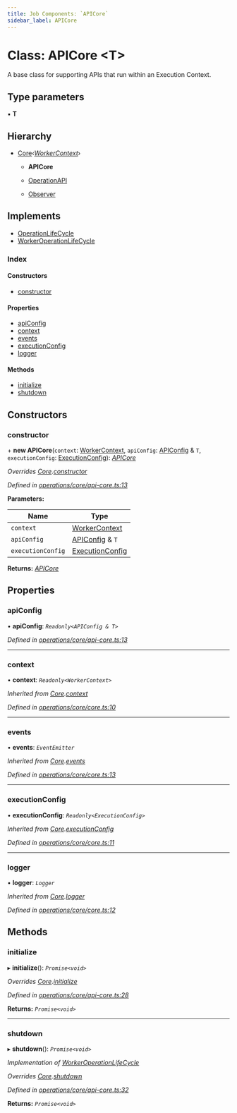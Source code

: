 ```yaml
---
title: Job Components: `APICore`
sidebar_label: APICore
---
```


# Class: APICore <**T**>

A base class for supporting APIs that run within an Execution Context.

## Type parameters

▪ **T**

## Hierarchy

* [Core](core.md)‹*[WorkerContext](../interfaces/workercontext.md)*›

  * **APICore**

  * [OperationAPI](operationapi.md)

  * [Observer](observer.md)

## Implements

* [OperationLifeCycle](../interfaces/operationlifecycle.md)
* [WorkerOperationLifeCycle](../interfaces/workeroperationlifecycle.md)

### Index

#### Constructors

* [constructor](apicore.md#constructor)

#### Properties

* [apiConfig](apicore.md#apiconfig)
* [context](apicore.md#context)
* [events](apicore.md#events)
* [executionConfig](apicore.md#executionconfig)
* [logger](apicore.md#logger)

#### Methods

* [initialize](apicore.md#initialize)
* [shutdown](apicore.md#shutdown)

## Constructors

###  constructor

\+ **new APICore**(`context`: [WorkerContext](../interfaces/workercontext.md), `apiConfig`: [APIConfig](../interfaces/apiconfig.md) & `T`, `executionConfig`: [ExecutionConfig](../interfaces/executionconfig.md)): *[APICore](apicore.md)*

*Overrides [Core](core.md).[constructor](core.md#constructor)*

*Defined in [operations/core/api-core.ts:13](https://github.com/terascope/teraslice/blob/6aab1cd2/packages/job-components/src/operations/core/api-core.ts#L13)*

**Parameters:**

Name | Type |
------ | ------ |
`context` | [WorkerContext](../interfaces/workercontext.md) |
`apiConfig` | [APIConfig](../interfaces/apiconfig.md) & `T` |
`executionConfig` | [ExecutionConfig](../interfaces/executionconfig.md) |

**Returns:** *[APICore](apicore.md)*

## Properties

###  apiConfig

• **apiConfig**: *`Readonly<APIConfig & T>`*

*Defined in [operations/core/api-core.ts:13](https://github.com/terascope/teraslice/blob/6aab1cd2/packages/job-components/src/operations/core/api-core.ts#L13)*

___

###  context

• **context**: *`Readonly<WorkerContext>`*

*Inherited from [Core](core.md).[context](core.md#context)*

*Defined in [operations/core/core.ts:10](https://github.com/terascope/teraslice/blob/6aab1cd2/packages/job-components/src/operations/core/core.ts#L10)*

___

###  events

• **events**: *`EventEmitter`*

*Inherited from [Core](core.md).[events](core.md#events)*

*Defined in [operations/core/core.ts:13](https://github.com/terascope/teraslice/blob/6aab1cd2/packages/job-components/src/operations/core/core.ts#L13)*

___

###  executionConfig

• **executionConfig**: *`Readonly<ExecutionConfig>`*

*Inherited from [Core](core.md).[executionConfig](core.md#executionconfig)*

*Defined in [operations/core/core.ts:11](https://github.com/terascope/teraslice/blob/6aab1cd2/packages/job-components/src/operations/core/core.ts#L11)*

___

###  logger

• **logger**: *`Logger`*

*Inherited from [Core](core.md).[logger](core.md#logger)*

*Defined in [operations/core/core.ts:12](https://github.com/terascope/teraslice/blob/6aab1cd2/packages/job-components/src/operations/core/core.ts#L12)*

## Methods

###  initialize

▸ **initialize**(): *`Promise<void>`*

*Overrides [Core](core.md).[initialize](core.md#abstract-initialize)*

*Defined in [operations/core/api-core.ts:28](https://github.com/terascope/teraslice/blob/6aab1cd2/packages/job-components/src/operations/core/api-core.ts#L28)*

**Returns:** *`Promise<void>`*

___

###  shutdown

▸ **shutdown**(): *`Promise<void>`*

*Implementation of [WorkerOperationLifeCycle](../interfaces/workeroperationlifecycle.md)*

*Overrides [Core](core.md).[shutdown](core.md#abstract-shutdown)*

*Defined in [operations/core/api-core.ts:32](https://github.com/terascope/teraslice/blob/6aab1cd2/packages/job-components/src/operations/core/api-core.ts#L32)*

**Returns:** *`Promise<void>`*
